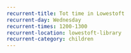 ```yaml
---
recurrent-title: Tot time in Lowestoft
recurrent-day: Wednesday
recurrent-times: 1200-1300
recurrent-location: lowestoft-library
recurrent-category: children
---
```

